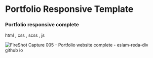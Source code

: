 # Portfolio Responsive Template
### Portfolio responsive complete
html , css , scss , js

![FireShot Capture 005 - Portfolio website complete - eslam-reda-div github io](https://user-images.githubusercontent.com/92585068/163122477-56469a62-3fe5-446b-a7a5-72b0bcdb890a.png)
